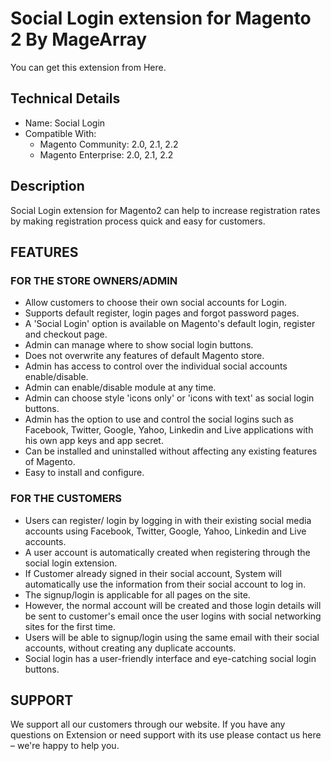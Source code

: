 # Social Login extension for Magento 2 By MageArray #
You can get this extension from Here.
## Technical Details ##
* Name: Social Login
* Compatible With: <br />
  * Magento Community: 2.0, 2.1, 2.2 <br />
  * Magento Enterprise: 2.0, 2.1, 2.2 

## Description
Social Login extension for Magento2 can help to increase registration rates by making registration process quick and easy for customers.

## FEATURES 
### FOR THE STORE OWNERS/ADMIN
* Allow customers to choose their own social accounts for Login.
* Supports default register, login pages and forgot password pages.
* A 'Social Login' option is available on Magento's default login, register and checkout page.
* Admin can manage where to show social login buttons.
* Does not overwrite any features of default Magento store.
* Admin has access to control over the individual social accounts enable/disable.
* Admin can enable/disable module at any time.
* Admin can choose style 'icons only' or 'icons with text' as social login buttons.
* Admin has the option to use and control the social logins such as Facebook, Twitter, Google, Yahoo, Linkedin and Live applications with his own app keys and app secret.
* Can be installed and uninstalled without affecting any existing features of Magento.
* Easy to install and configure.

### FOR THE CUSTOMERS
* Users can register/ login by logging in with their existing social media accounts using Facebook, Twitter, Google, Yahoo, Linkedin and Live accounts.
* A user account is automatically created when registering through the social login extension.
* If Customer already signed in their social account, System will automatically use the information from their social account to log in.
* The signup/login is applicable for all pages on the site.
* However, the normal account will be created and those login details will be sent to customer's email once the user logins with social networking sites for the first time.
* Users will be able to signup/login using the same email with their social accounts, without creating any duplicate accounts.
* Social login has a user-friendly interface and eye-catching social login buttons.
## SUPPORT
We support all our customers through our website. If you have any questions on Extension or need support with its use please contact us here – we're happy to help you.
